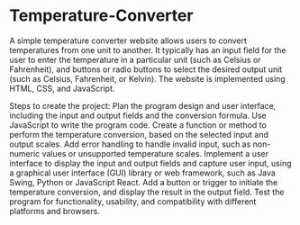 # Temperature-Converter

A simple temperature converter website allows users to convert temperatures from one unit to another. It typically has an input field for the user to enter the temperature in a particular unit (such as Celsius or Fahrenheit), and buttons or radio buttons to select the desired output unit (such as Celsius, Fahrenheit, or Kelvin).
The website is implemented using HTML, CSS, and JavaScript.

Steps to create the project:
Plan the program design and user interface, including the input and output fields and the conversion formula.
Use JavaScript to write the program code.
Create a function or method to perform the temperature conversion, based on the selected input and output scales.
Add error handling to handle invalid input, such as non-numeric values or unsupported temperature scales.
Implement a user interface to display the input and output fields and capture user input, using a graphical user interface (GUI) library or web framework, such as Java Swing, Python or JavaScript React.
Add a button or trigger to initiate the temperature conversion, and display the result in the output field.
Test the program for functionality, usability, and compatibility with different platforms and browsers.
